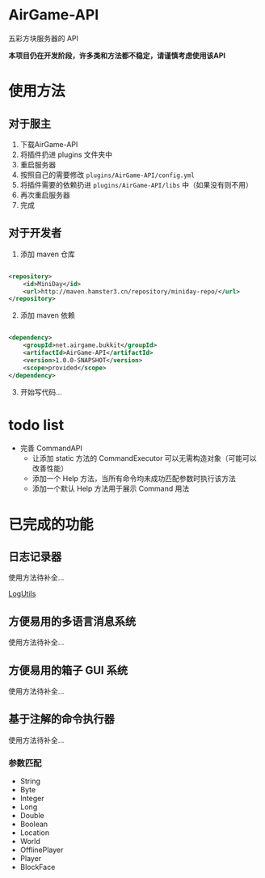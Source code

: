 # AirGame-API

五彩方块服务器的 API

**本项目仍在开发阶段，许多类和方法都不稳定，请谨慎考虑使用该API**

# 使用方法

## 对于服主

1. 下载AirGame-API
2. 将插件扔进 plugins 文件夹中
3. 重启服务器
4. 按照自己的需要修改 `plugins/AirGame-API/config.yml`
5. 将插件需要的依赖扔进 `plugins/AirGame-API/libs` 中（如果没有则不用）
6. 再次重启服务器
7. 完成

## 对于开发者

1. 添加 maven 仓库

```xml

<repository>
    <id>MiniDay</id>
    <url>http://maven.hamster3.cn/repository/miniday-repo/</url>
</repository>

```

2. 添加 maven 依赖

```xml

<dependency>
    <groupId>net.airgame.bukkit</groupId>
    <artifactId>AirGame-API</artifactId>
    <version>1.0.0-SNAPSHOT</version>
    <scope>provided</scope>
</dependency>

```

3. 开始写代码...

# todo list

- 完善 CommandAPI
  - 让添加 static 方法的 CommandExecutor 可以无需构造对象（可能可以改善性能）
  - 添加一个 Help 方法，当所有命令均未成功匹配参数时执行该方法
  - 添加一个默认 Help 方法用于展示 Command 用法

# 已完成的功能

## 日志记录器

使用方法待补全...

[LogUtils](src/main/java/net/airgame/bukkit/api/util/LogUtils.java)

## 方便易用的多语言消息系统

使用方法待补全...

## 方便易用的箱子 GUI 系统

使用方法待补全...

## 基于注解的命令执行器

使用方法待补全...

### 参数匹配

- String
- Byte
- Integer
- Long
- Double
- Boolean
- Location
- World
- OfflinePlayer
- Player
- BlockFace
